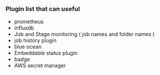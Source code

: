 ### Plugin list that can useful 

- prometheus 
- influxdb 
- Job and Stage monitoring ( job names and folder names )
- job history plugin 
- blue ocean 
- Embeddable status plugin 
- badge   
- AWS secret manager 
